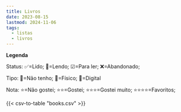 ```yaml
---
title: Livros
date: 2023-08-15
lastmod: 2024-11-06
tags:
  - listas
  - livros
---
```


**Legenda**

Status: ✅=Lido; 👀=Lendo; ☑=Para ler; ❌=Abandonado;

Tipo: 🛒=Não tenho; 📗=Físico; 📱=Digital

Nota: ⭐=Não gostei; ⭐⭐=Gostei; ⭐⭐⭐=Gostei muito; ⭐⭐⭐⭐=Favoritos;

{{< csv-to-table "books.csv" >}}
